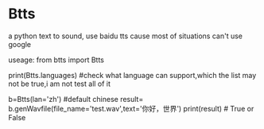 # Btts
a python text to sound, use baidu tts cause most of situations can't use google

useage:
  from btts import Btts
  
  print(Btts.languages) #check what language can support,which the list may not be true,i am not test all of it
  
  
  b=Btts(lan='zh') #default chinese
  result= b.genWavfile(file_name='test.wav',text='你好，世界')
  print(result) # True or False
